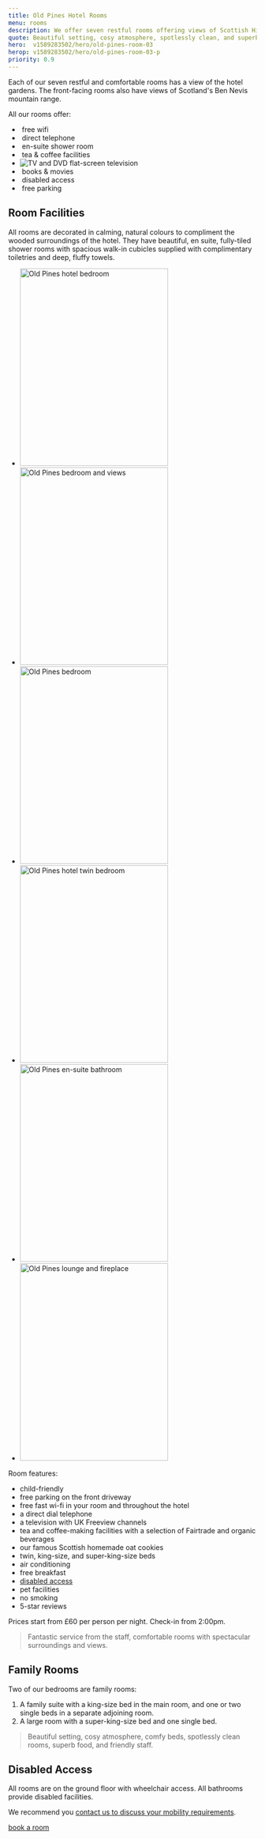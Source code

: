 ```yaml
---
title: Old Pines Hotel Rooms
menu: rooms
description: We offer seven restful rooms offering views of Scottish Highlands and the Ben Nevis mountain range.
quote: Beautiful setting, cosy atmosphere, spotlessly clean, and superb food.
hero:  v1589283502/hero/old-pines-room-03
herop: v1589283502/hero/old-pines-room-03-p
priority: 0.9
---
```


Each of our seven restful and comfortable rooms has a view of the hotel gardens. The front-facing rooms also have views of Scotland's Ben Nevis mountain range.

All our rooms offer:

<div class="list service">
  <ul>
    <li>
      <img src="/images/svg/wifi.svg" data-inline="1" alt="" />
      free wifi
    </li>
    <li>
      <img src="/images/svg/phone.svg" data-inline="1" alt="" />
      direct telephone
    </li>
    <li>
      <img src="/images/svg/shower.svg" data-inline="1" alt="" />
      en-suite shower room
    </li>
    <li>
      <img src="/images/svg/drink.svg" data-inline="1" alt="" />
      tea &amp; coffee facilities
    </li>
    <li>
      <img src="/images/svg/tv.svg" data-inline="1" alt="TV and DVD" />
      flat-screen television
    </li>
    <li>
      <img src="/images/svg/book.svg" data-inline="1" alt="" />
      books &amp; movies
    </li>
    <li>
      <img src="/images/svg/wheelchair.svg" data-inline="1" alt="" />
      disabled access
    </li>
    <li>
      <img src="/images/svg/car.svg" data-inline="1" alt="" />
      free parking
    </li>
  </ul>
</div>


## Room Facilities

All rooms are decorated in calming, natural colours to compliment the wooded surroundings of the hotel. They have beautiful, en suite, fully-tiled shower rooms with spacious walk-in cubicles supplied with complimentary toiletries and deep, fluffy towels.

<section class="list">
  <ul>
    <li><img src="[imagecdn]f_auto/v1584544250/content/old-pines-room" width="300" height="400" alt="Old Pines hotel bedroom" crossorigin="anonymous" loading="lazy" /></li>
    <li><img src="[imagecdn]f_auto/v1584448921/content/old-pines-room-02" width="300" height="400" alt="Old Pines bedroom and views" crossorigin="anonymous" loading="lazy" /></li>
    <li><img src="[imagecdn]f_auto/v1584543686/content/old-pines-room-03" width="300" height="400" alt="Old Pines bedroom" crossorigin="anonymous" loading="lazy" /></li>
    <li><img src="[imagecdn]f_auto/v1584448921/content/old-pines-room-04" width="300" height="400" alt="Old Pines hotel twin bedroom" crossorigin="anonymous" loading="lazy" /></li>
    <li><img src="[imagecdn]f_auto/v1584448921/content/old-pines-room-05" width="300" height="400" alt="Old Pines en-suite bathroom" crossorigin="anonymous" loading="lazy" /></li>
    <li><img src="[imagecdn]f_auto/v1584448921/content/old-pines-lounge" width="300" height="400" alt="Old Pines lounge and fireplace" crossorigin="anonymous" loading="lazy" /></li>
  </ul>
</section>


Room features:

* child-friendly
* free parking on the front driveway
* free fast wi-fi in your room and throughout the hotel
* a direct dial telephone
* a television with UK Freeview channels
* tea and coffee-making facilities with a selection of Fairtrade and organic beverages
* our famous Scottish homemade oat cookies
* twin, king-size, and super-king-size beds
* air conditioning
* free breakfast
* [disabled access](#disabled-access)
* pet facilities
* no smoking
* 5-star reviews

Prices start from &pound;60 per person per night. Check-in from 2:00pm.

> Fantastic service from the staff, comfortable rooms with spectacular surroundings and views.


## Family Rooms

Two of our bedrooms are family rooms:

1. A family suite with a king-size bed in the main room, and one or two single beds in a separate adjoining room.
1. A large room with a super-king-size bed and one single bed.

> Beautiful setting, cosy atmosphere, comfy beds, spotlessly clean rooms, superb food, and friendly staff.


## Disabled Access

All rooms are on the ground floor with wheelchair access. All bathrooms provide disabled facilities.

We recommend you [contact us to discuss your mobility requirements]([root]contact/).

<a href="[book]" class="button">book a room</a>
